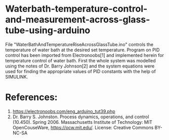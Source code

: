 # Waterbath-temperature-control-and-measurement-across-glass-tube-using-arduino
File "WaterBathAndTemperatureRiseAcrossGlassTube.ino" controls the temperature of water bath at the desired set temperature. Program on PID control has been imported from Electronoobs[1] and implemented herein for temperature control of water bath. 
First the whole system was modelled using the notes of Dr. Barry Johnson[2] and the system equations were used for finding the appropriate values of PID constants with the help of SIMULINK.

# References:
1. https://electronoobs.com/eng_arduino_tut39.php
2. Dr. Barry S. Johnston. Process dynamics, operations, and control (10.450). Spring 2006. Massachusetts Institute of Technology: MIT OpenCouseWare, https://ocw.mit.edu/. License: Creative Commons BY-NC-SA
